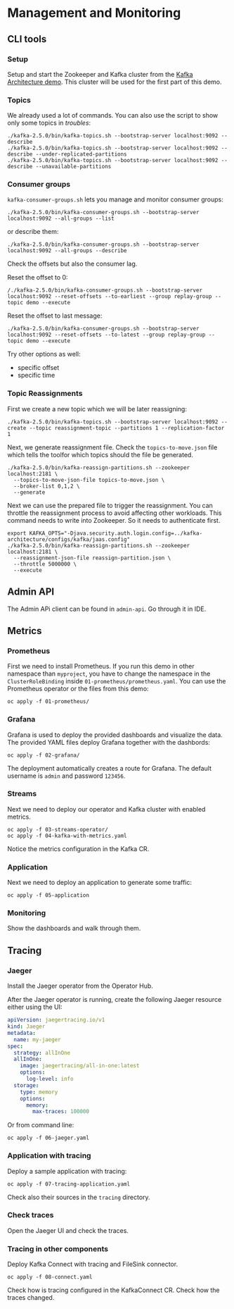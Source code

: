 # Management and Monitoring

## CLI tools

### Setup

Setup and start the Zookeeper and Kafka cluster from the [Kafka Architecture demo](../kafka-architecture/).
This cluster will be used for the first part of this demo. 

### Topics

We already used a lot of commands.
You can also use the script to show only some topics in _troubles_:

```
./kafka-2.5.0/bin/kafka-topics.sh --bootstrap-server localhost:9092 --describe
./kafka-2.5.0/bin/kafka-topics.sh --bootstrap-server localhost:9092 --describe --under-replicated-partitions
./kafka-2.5.0/bin/kafka-topics.sh --bootstrap-server localhost:9092 --describe --unavailable-partitions
```

### Consumer groups

`kafka-consumer-groups.sh` lets you manage and monitor consumer groups:

```
./kafka-2.5.0/bin/kafka-consumer-groups.sh --bootstrap-server localhost:9092 --all-groups --list
```

or describe them:

```
./kafka-2.5.0/bin/kafka-consumer-groups.sh --bootstrap-server localhost:9092 --all-groups --describe
```

Check the offsets but also the consumer lag.

Reset the offset to 0:

```
/./kafka-2.5.0/bin/kafka-consumer-groups.sh --bootstrap-server localhost:9092 --reset-offsets --to-earliest --group replay-group --topic demo --execute
```

Reset the offset to last message:

```
./kafka-2.5.0/bin/kafka-consumer-groups.sh --bootstrap-server localhost:9092 --reset-offsets --to-latest --group replay-group --topic demo --execute
```

Try other options as well:
* specific offset
* specific time

### Topic Reassignments

First we create a new topic which we will be later reassigning:

```
./kafka-2.5.0/bin/kafka-topics.sh --bootstrap-server localhost:9092 --create --topic reassignment-topic --partitions 1 --replication-factor 1
```

Next, we generate reassignment file.
Check the `topics-to-move.json` file which tells the toolfor which topics should the file be generated.

```
./kafka-2.5.0/bin/kafka-reassign-partitions.sh --zookeeper localhost:2181 \
  --topics-to-move-json-file topics-to-move.json \
  --broker-list 0,1,2 \
  --generate
```

Next we can use the prepared file to trigger the reassignment.
You can throttle the reassignment process to avoid affecting other workloads.
This command needs to write into Zookeeper.
So it needs to authenticate first.

```
export KAFKA_OPTS="-Djava.security.auth.login.config=../kafka-architecture/configs/kafka/jaas.config"
./kafka-2.5.0/bin/kafka-reassign-partitions.sh --zookeeper localhost:2181 \
  --reassignment-json-file reassign-partition.json \
  --throttle 5000000 \
  --execute
```

## Admin API

The Admin APi client can be found in `admin-api`.
Go through it in IDE.

## Metrics

### Prometheus

First we need to install Prometheus.
If you run this demo in other namespace than `myproject`, you have to change the namespace in the `ClusterRoleBinding` inside `01-prometheus/prometheus.yaml`.
You can use the Prometheus operator or the files from this demo:

```
oc apply -f 01-prometheus/
```

### Grafana

Grafana is used to deploy the provided dashboards and visualize the data.
The provided YAML files deploy Grafana together with the dashbords:

```
oc apply -f 02-grafana/
```

The deployment automatically creates a route for Grafana.
The default username is `admin` and password `123456`.

### Streams

Next we need to deploy our operator and Kafka cluster with enabled metrics.

```
oc apply -f 03-streams-operator/
oc apply -f 04-kafka-with-metrics.yaml
```

Notice the metrics configuration in the Kafka CR.

### Application

Next we need to deploy an application to generate some traffic:

```
oc apply -f 05-application
```

### Monitoring

Show the dashboards and walk through them.

## Tracing

### Jaeger

Install the Jaeger operator from the Operator Hub.

After the Jaeger operator is running, create the following Jaeger resource either using the UI:

```yaml
apiVersion: jaegertracing.io/v1
kind: Jaeger
metadata:
  name: my-jaeger
spec:
  strategy: allInOne
  allInOne:
    image: jaegertracing/all-in-one:latest
    options:
      log-level: info
  storage:
    type: memory
    options:
      memory:
        max-traces: 100000
```

Or from command line:

```
oc apply -f 06-jaeger.yaml
```

### Application with tracing

Deploy a sample application with tracing:

```
oc apply -f 07-tracing-application.yaml
```

Check also their sources in the `tracing` directory.

### Check traces

Open the Jaeger UI and check the traces.

### Tracing in other components

Deploy Kafka Connect with tracing and FileSink connector.

```
oc apply -f 08-connect.yaml
```

Check how is tracing configured in the KafkaConnect CR.
Check how the traces changed.